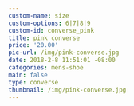 ```yaml
---
custom-name: size
custom-options: 6|7|8|9
custom-id: converse_pink
title: pink converse
price: '20.00'
pic-url: /img/pink-converse.jpg
date: 2018-2-8 11:51:01 -08:00
categories: mens-shoe
main: false
type: converse
thumbnail: /img/pink-converse.jpg
---
```


